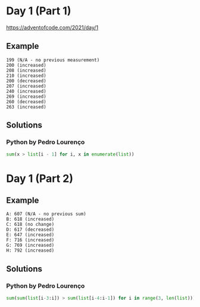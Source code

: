 # Day 1 (Part 1)

https://adventofcode.com/2021/day/1

## Example

```
199 (N/A - no previous measurement)
200 (increased)
208 (increased)
210 (increased)
200 (decreased)
207 (increased)
240 (increased)
269 (increased)
260 (decreased)
263 (increased)
```

## Solutions

### Python by Pedro Lourenço

```python
sum(x > list[i - 1] for i, x in enumerate(list))
```

# Day 1 (Part 2)

## Example

```
A: 607 (N/A - no previous sum)
B: 618 (increased)
C: 618 (no change)
D: 617 (decreased)
E: 647 (increased)
F: 716 (increased)
G: 769 (increased)
H: 792 (increased)
```

## Solutions

### Python by Pedro Lourenço

```python
sum(sum(list[i-3:i]) > sum(list[i-4:i-1]) for i in range(3, len(list)))
```

